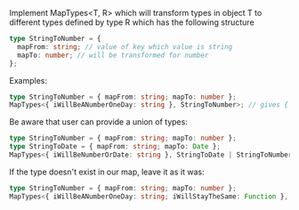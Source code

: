 Implement MapTypes<T, R> which will transform types in object T to different types defined by type R which has the following structure

```ts
type StringToNumber = {
  mapFrom: string; // value of key which value is string
  mapTo: number; // will be transformed for number
};
```

Examples:

```ts
type StringToNumber = { mapFrom: string; mapTo: number };
MapTypes<{ iWillBeANumberOneDay: string }, StringToNumber>; // gives { iWillBeANumberOneDay: number; }
```

Be aware that user can provide a union of types:

```ts
type StringToNumber = { mapFrom: string; mapTo: number };
type StringToDate = { mapFrom: string; mapTo: Date };
MapTypes<{ iWillBeNumberOrDate: string }, StringToDate | StringToNumber>; // gives { iWillBeNumberOrDate: number | Date; }
```

If the type doesn't exist in our map, leave it as it was:

```ts
type StringToNumber = { mapFrom: string; mapTo: number };
MapTypes<{ iWillBeANumberOneDay: string; iWillStayTheSame: Function }, StringToNumber>; // // gives { iWillBeANumberOneDay: number, iWillStayTheSame: Function }
```
